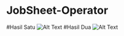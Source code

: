 # JobSheet-Operator
#Hasil Satu
![Alt Text](https://github.com/lethanfadlil/JobSheet-Operator/blob/master/aku%20slow.jpeg)
#Hasil Dua
![Alt Text](https://github.com/lethanfadlil/JobSheet-Operator/blob/master/WhatsApp%20Image%202019-08-08%20at%2008.28.42.jpeg)

